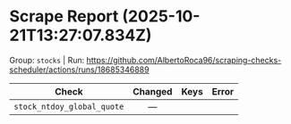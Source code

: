 # Scrape Report (2025-10-21T13:27:07.834Z)

Group: `stocks`  |  Run: https://github.com/AlbertoRoca96/scraping-checks-scheduler/actions/runs/18685346889

| Check | Changed | Keys | Error |
|---|:---:|:--|:--|
| `stock_ntdoy_global_quote` | — |  |  |
